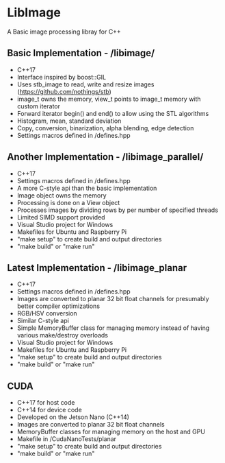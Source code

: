 # LibImage
A Basic image processing libray for C++

## Basic Implementation - /libimage/
* C++17
* Interface inspired by boost::GIL
* Uses stb_image to read, write and resize images (https://github.com/nothings/stb)
* image_t owns the memory, view_t points to image_t memory with custom iterator
* Forward iterator begin() and end() to allow using the STL algorithms
* Histogram, mean, standard deviation
* Copy, conversion, binarization, alpha blending, edge detection
* Settings macros defined in /defines.hpp

## Another Implementation - /libimage_parallel/
* C++17
* Settings macros defined in /defines.hpp
* A more C-style api than the basic implementation
* Image object owns the memory
* Processing is done on a View object
* Processes images by dividing rows by per number of specified threads
* Limited SIMD support provided
* Visual Studio project for Windows
* Makefiles for Ubuntu and Raspberry Pi
* "make setup" to create build and output directories
* "make build" or "make run"

## Latest Implementation - /libimage_planar
* C++17
* Settings macros defined in /defines.hpp
* Images are converted to planar 32 bit float channels for presumably better compiler optimizations
* RGB/HSV conversion
* Similar C-style api
* Simple MemoryBuffer class for managing memory instead of having various make/destroy overloads
* Visual Studio project for Windows
* Makefiles for Ubuntu and Raspberry Pi
* "make setup" to create build and output directories
* "make build" or "make run"

## CUDA
* C++17 for host code
* C++14 for device code
* Developed on the Jetson Nano (C++14)
* Images are converted to planar 32 bit float channels
* MemoryBuffer classes for managing memory on the host and GPU
* Makefile in /CudaNanoTests/planar
* "make setup" to create build and output directories
* "make build" or "make run"